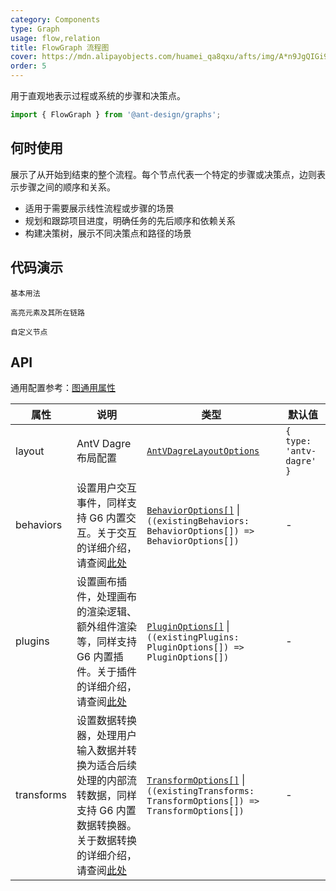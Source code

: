 ```yaml
---
category: Components
type: Graph
usage: flow,relation
title: FlowGraph 流程图
cover: https://mdn.alipayobjects.com/huamei_qa8qxu/afts/img/A*n9JgQIGi9BQAAAAAAAAAAAAADmJ7AQ/original
order: 5
---
```


用于直观地表示过程或系统的步骤和决策点。

```js
import { FlowGraph } from '@ant-design/graphs';
```

## 何时使用

展示了从开始到结束的整个流程。每个节点代表一个特定的步骤或决策点，边则表示步骤之间的顺序和关系。

- 适用于需要展示线性流程或步骤的场景
- 规划和跟踪项目进度，明确任务的先后顺序和依赖关系
- 构建决策树，展示不同决策点和路径的场景

## 代码演示

<code id="demo-flow-graph-default" src="./demos/flow-graph/default.tsx" description="简单的展示。">基本用法</code>

<code id="demo-flow-graph-hover" src="./demos/flow-graph/hover-activate-chain.tsx" description="通过添加悬浮高亮交互（注册类型：`hover-activate-chain`），可以高亮显示元素及其所在的链路。">高亮元素及其所在链路</code>

<code id="demo-flow-graph-custom-node" src="./demos/flow-graph/custom-node.tsx" description="通过 `node.component` 来进行自定义节点，需要与 `node.size` 配合实现。">自定义节点</code>

## API

通用配置参考：[图通用属性](./overview#图通用属性)

| 属性 | 说明 | 类型 | 默认值 |
| --- | --- | --- | --- |
| layout | AntV Dagre 布局配置 | [`AntVDagreLayoutOptions`](https://g6.antv.antgroup.com/api/layouts/antv-dagre-layout) | `{ type: 'antv-dagre' }` |
| behaviors | 设置用户交互事件，同样支持 G6 内置交互。关于交互的详细介绍，请查阅[此处](https://g6.antv.antgroup.com/manual/core-concept/behavior) | [`BehaviorOptions[]`](https://g6.antv.antgroup.com/api/behaviors/brush-select) \| `((existingBehaviors: BehaviorOptions[]) => BehaviorOptions[])` | - |
| plugins | 设置画布插件，处理画布的渲染逻辑、额外组件渲染等，同样支持 G6 内置插件。关于插件的详细介绍，请查阅[此处](https://g6.antv.antgroup.com/manual/core-concept/plugin) | [`PluginOptions[]`](https://g6.antv.antgroup.com/api/plugins/background) \| `((existingPlugins: PluginOptions[]) => PluginOptions[])` | - |
| transforms | 设置数据转换器，处理用户输入数据并转换为适合后续处理的内部流转数据，同样支持 G6 内置数据转换器。关于数据转换的详细介绍，请查阅[此处](https://g6.antv.antgroup.com/api/transforms/map-node-size) | [`TransformOptions[]`](https://g6.antv.antgroup.com/api/transforms/map-node-size) \| `((existingTransforms: TransformOptions[]) => TransformOptions[])` | - |
